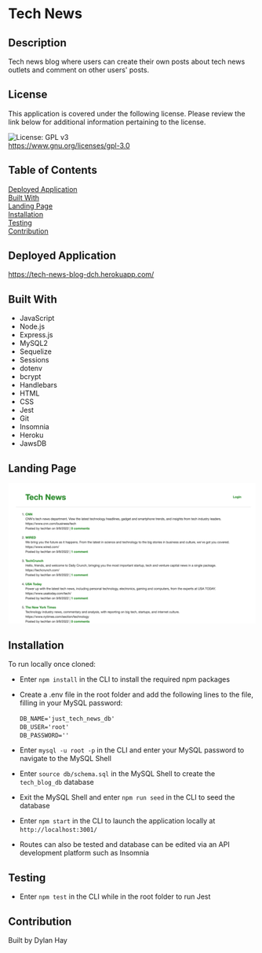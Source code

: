 # Tech News

## Description
Tech news blog where users can create their own posts about tech news outlets and comment on other users' posts.

## License  
This application is covered under the following license. Please review the link below for additional information pertaining to the license.
    
![License: GPL v3](https://img.shields.io/badge/License-GPLv3-blue.svg)  
https://www.gnu.org/licenses/gpl-3.0

## Table of Contents
[Deployed Application](#deployed-application)  
[Built With](#built-with)  
[Landing Page](#landing-page)  
[Installation](#installation)   
[Testing](#testing)  
[Contribution](#contribution)  

## Deployed Application
https://tech-news-blog-dch.herokuapp.com/  

## Built With
* JavaScript
* Node.js
* Express.js
* MySQL2
* Sequelize
* Sessions
* dotenv
* bcrypt
* Handlebars
* HTML
* CSS
* Jest
* Git
* Insomnia
* Heroku
* JawsDB

## Landing Page
![Screenshot](./public/images/tech-blog-landpage.png "Landing Page")

## Installation
To run locally once cloned:
* Enter `npm install` in the CLI to install the required npm packages
* Create a .env file in the root folder and add the following lines to the file, filling in your MySQL password:

    `DB_NAME='just_tech_news_db'`  
    `DB_USER='root'`  
    `DB_PASSWORD=''` 

* Enter `mysql -u root -p` in the CLI and enter your MySQL password to navigate to the MySQL Shell
* Enter `source db/schema.sql` in the MySQL Shell to create the `tech_blog_db` database
* Exit the MySQL Shell and enter `npm run seed` in the CLI to seed the database
* Enter `npm start` in the CLI to launch the application locally at `http://localhost:3001/`
* Routes can also be tested and database can be edited via an API development platform such as Insomnia

## Testing
* Enter `npm test` in the CLI while in the root folder to run Jest

## Contribution
Built by Dylan Hay
